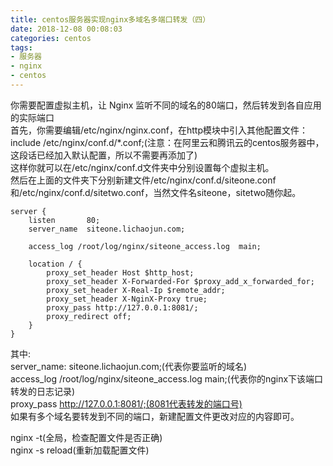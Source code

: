 ```yaml
---
title: centos服务器实现nginx多域名多端口转发（四）
date: 2018-12-08 00:08:03
categories: centos
tags: 
- 服务器
- nginx
- centos
---
```


你需要配置虚拟主机，让 Nginx 监听不同的域名的80端口，然后转发到各自应用的实际端口  
首先，你需要编辑/etc/nginx/nginx.conf，在http模块中引入其他配置文件：  
include /etc/nginx/conf.d/*.conf;(注意：在阿里云和腾讯云的centos服务器中，这段话已经加入默认配置，所以不需要再添加了)  
这样你就可以在/etc/nginx/conf.d文件夹中分别设置每个虚拟主机。  
然后在上面的文件夹下分别新建文件/etc/nginx/conf.d/siteone.conf和/etc/nginx/conf.d/sitetwo.conf，当然文件名siteone，sitetwo随你起。  
```
server {
    listen       80;
    server_name  siteone.lichaojun.com;
 
    access_log /root/log/nginx/siteone_access.log  main;
 
    location / {
        proxy_set_header Host $http_host;
        proxy_set_header X-Forwarded-For $proxy_add_x_forwarded_for;
        proxy_set_header X-Real-Ip $remote_addr;
        proxy_set_header X-NginX-Proxy true;
        proxy_pass http://127.0.0.1:8081/;
        proxy_redirect off;
    }
}
```
其中:  
server_name: siteone.lichaojun.com;(代表你要监听的域名)  
access_log /root/log/nginx/siteone_access.log main;(代表你的nginx下该端口转发的日志记录)  
proxy_pass http://127.0.0.1:8081/;(8081代表转发的端口号)  
如果有多个域名要转发到不同的端口，新建配置文件更改对应的内容即可。  
  
nginx -t(全局，检查配置文件是否正确)  
nginx -s reload(重新加载配置文件)  

